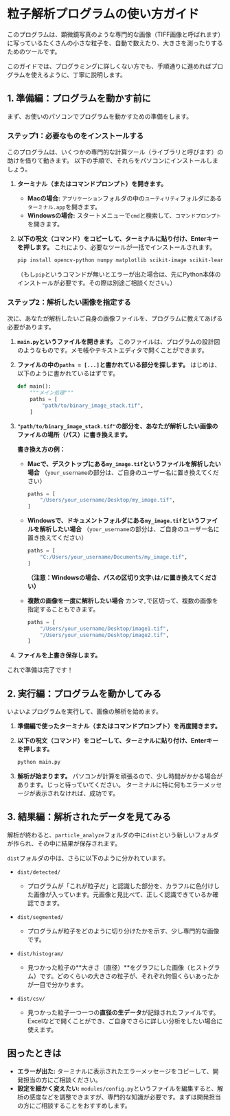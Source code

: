 # 粒子解析プログラムの使い方ガイド

このプログラムは、顕微鏡写真のような専門的な画像（TIFF画像と呼ばれます）に写っているたくさんの小さな粒子を、自動で数えたり、大きさを測ったりするためのツールです。

このガイドでは、プログラミングに詳しくない方でも、手順通りに進めればプログラムを使えるように、丁寧に説明します。

## 1. 準備編：プログラムを動かす前に

まず、お使いのパソコンでプログラムを動かすための準備をします。

### ステップ1：必要なものをインストールする

このプログラムは、いくつかの専門的な計算ツール（ライブラリと呼びます）の助けを借りて動きます。
以下の手順で、それらをパソコンにインストールしましょう。

1.  **ターミナル（またはコマンドプロンプト）を開きます。**
    *   **Macの場合:** `アプリケーション`フォルダの中の`ユーティリティ`フォルダにある`ターミナル.app`を開きます。
    *   **Windowsの場合:** スタートメニューで`cmd`と検索して、`コマンドプロンプト`を開きます。

2.  **以下の呪文（コマンド）をコピーして、ターミナルに貼り付け、Enterキーを押します。**
    これにより、必要なツールが一括でインストールされます。

    ```bash
    pip install opencv-python numpy matplotlib scikit-image scikit-learn
    ```

    （もし`pip`というコマンドが無いとエラーが出た場合は、先にPython本体のインストールが必要です。その際は別途ご相談ください。）

### ステップ2：解析したい画像を指定する

次に、あなたが解析したいご自身の画像ファイルを、プログラムに教えてあげる必要があります。

1.  **`main.py`というファイルを開きます。**
    このファイルは、プログラムの設計図のようなものです。メモ帳やテキストエディタで開くことができます。

2.  **ファイルの中の`paths = [...]`と書かれている部分を探します。**
    はじめは、以下のように書かれているはずです。

    ```python
    def main():
        """メイン処理"""
        paths = [
            "path/to/binary_image_stack.tif",
        ]
    ```

3.  **`"path/to/binary_image_stack.tif"`の部分を、あなたが解析したい画像のファイルの場所（パス）に書き換えます。**

    **書き換え方の例：**

    *   **Macで、デスクトップにある`my_image.tif`というファイルを解析したい場合**
        （`your_username`の部分は、ご自身のユーザー名に置き換えてください）

        ```python
        paths = [
            "/Users/your_username/Desktop/my_image.tif",
        ]
        ```

    *   **Windowsで、ドキュメントフォルダにある`my_image.tif`というファイルを解析したい場合**
        （`your_username`の部分は、ご自身のユーザー名に置き換えてください）

        ```python
        paths = [
            "C:/Users/your_username/Documents/my_image.tif",
        ]
        ```
        **（注意：Windowsの場合、パスの区切り文字`\`は`/`に置き換えてください）**

    *   **複数の画像を一度に解析したい場合**
        カンマ`,`で区切って、複数の画像を指定することもできます。

        ```python
        paths = [
            "/Users/your_username/Desktop/image1.tif",
            "/Users/your_username/Desktop/image2.tif",
        ]
        ```

4.  **ファイルを上書き保存します。**

これで準備は完了です！

## 2. 実行編：プログラムを動かしてみる

いよいよプログラムを実行して、画像の解析を始めます。

1.  **準備編で使ったターミナル（またはコマンドプロンプト）を再度開きます。**

2.  **以下の呪文（コマンド）をコピーして、ターミナルに貼り付け、Enterキーを押します。**

    ```bash
    python main.py
    ```

3.  **解析が始まります。** パソコンが計算を頑張るので、少し時間がかかる場合があります。じっと待っていてください。
    ターミナルに特に何もエラーメッセージが表示されなければ、成功です。

## 3. 結果編：解析されたデータを見てみる

解析が終わると、`particle_analyze`フォルダの中に`dist`という新しいフォルダが作られ、その中に結果が保存されます。

`dist`フォルダの中は、さらに以下のように分かれています。

*   `dist/detected/`
    *   プログラムが「これが粒子だ」と認識した部分を、カラフルに色付けした画像が入っています。元画像と見比べて、正しく認識できているか確認できます。

*   `dist/segmented/`
    *   プログラムが粒子をどのように切り分けたかを示す、少し専門的な画像です。

*   `dist/histogram/`
    *   見つかった粒子の**大きさ（直径）**をグラフにした画像（ヒストグラム）です。どのくらいの大きさの粒子が、それぞれ何個くらいあったかが一目で分かります。

*   `dist/csv/`
    *   見つかった粒子一つ一つの**直径の生データ**が記録されたファイルです。Excelなどで開くことができ、ご自身でさらに詳しい分析をしたい場合に使えます。

## 困ったときは

*   **エラーが出た:** ターミナルに表示されたエラーメッセージをコピーして、開発担当の方にご相談ください。
*   **設定を細かく変えたい:** `modules/config.py`というファイルを編集すると、解析の感度などを調整できますが、専門的な知識が必要です。まずは開発担当の方にご相談することをおすすめします。
